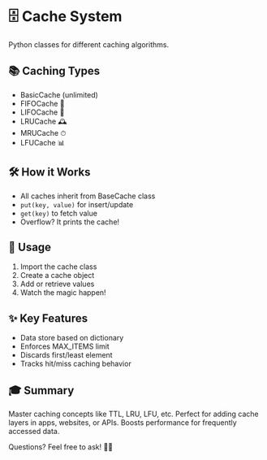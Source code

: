 # 🗄 Cache System

Python classes for different caching algorithms.

## 📚 Caching Types
- BasicCache (unlimited)
- FIFOCache 🔄
- LIFOCache 🔁
- LRUCache 🕰
- MRUCache ⏱
- LFUCache 📊

## 🛠 How it Works
- All caches inherit from BaseCache class
- `put(key, value)` for insert/update
- `get(key)` to fetch value
- Overflow? It prints the cache!

## 🚀 Usage
1. Import the cache class
2. Create a cache object
3. Add or retrieve values
4. Watch the magic happen!

## ✨ Key Features
- Data store based on dictionary
- Enforces MAX_ITEMS limit
- Discards first/least element
- Tracks hit/miss caching behavior

## 🎓 Summary
Master caching concepts like TTL, LRU, LFU, etc. Perfect for adding cache layers in apps, websites, or APIs. Boosts performance for frequently accessed data.

Questions? Feel free to ask! 🙋‍♂️
